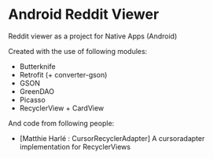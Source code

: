 # Android Reddit Viewer
Reddit viewer as a project for Native Apps (Android)

Created with the use of following modules:

* Butterknife
* Retrofit (+ converter-gson)
* GSON
* GreenDAO
* Picasso
* RecyclerView + CardView

And code from following people:
* [Matthie Harlé : CursorRecyclerAdapter] A cursoradapter implementation for RecyclerViews


